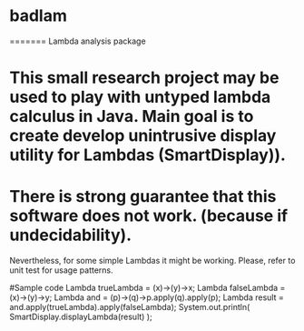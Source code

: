 # badlam
=======
Lambda analysis package

This small research project may be used to play with
untyped lambda calculus in Java.
Main goal is to create develop unintrusive display utility
for Lambdas (SmartDisplay)).
==
There is strong guarantee that this software does not work.
(because if undecidability).
==
Nevertheless, for some simple Lambdas it might be working.
Please, refer to unit test for usage patterns.


#Sample code
    Lambda trueLambda =
                (x)->(y)->x;
    Lambda falseLambda =
                (x)->(y)->y;
    Lambda and =
                (p)->(q)->p.apply(q).apply(p);
    Lambda result = and.apply(trueLambda).apply(falseLambda);
    System.out.println(
        SmartDisplay.displayLambda(result) );


